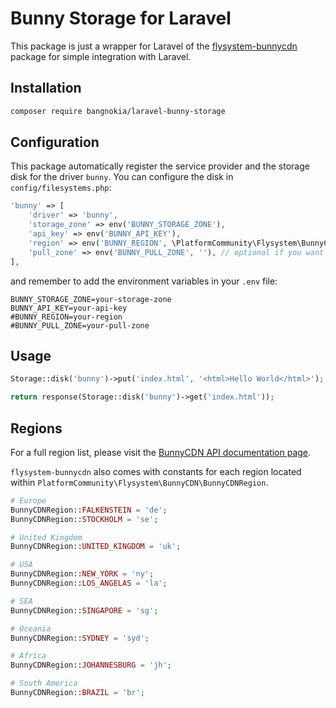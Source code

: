 # Bunny Storage for Laravel

This package is just a wrapper for Laravel of the [flysystem-bunnycdn](https://github.com/PlatformCommunity/flysystem-bunnycdn) package for simple integration with Laravel.

## Installation
```bash
composer require bangnokia/laravel-bunny-storage
```

## Configuration

This package automatically register the service provider and the storage disk for the driver `bunny`. You can configure the disk in `config/filesystems.php`:

```php
'bunny' => [
    'driver' => 'bunny',
    'storage_zone' => env('BUNNY_STORAGE_ZONE'),
    'api_key' => env('BUNNY_API_KEY'),
    'region' => env('BUNNY_REGION', \PlatformCommunity\Flysystem\BunnyCDN\BunnyCDNRegion::DEFAULT),
    'pull_zone' => env('BUNNY_PULL_ZONE', ''), // optional if you want to access the file publicly
],
```

and remember to add the environment variables in your `.env` file:

```dotenv
BUNNY_STORAGE_ZONE=your-storage-zone
BUNNY_API_KEY=your-api-key
#BUNNY_REGION=your-region
#BUNNY_PULL_ZONE=your-pull-zone
```


## Usage

```php
Storage::disk('bunny')->put('index.html', '<html>Hello World</html>');

return response(Storage::disk('bunny')->get('index.html'));
```


## Regions
For a full region list, please visit the [BunnyCDN API documentation page](https://docs.bunny.net/reference/regionpublic_index).

`flysystem-bunnycdn` also comes with constants for each region located within `PlatformCommunity\Flysystem\BunnyCDN\BunnyCDNRegion`.

```php
# Europe
BunnyCDNRegion::FALKENSTEIN = 'de';
BunnyCDNRegion::STOCKHOLM = 'se';

# United Kingdom
BunnyCDNRegion::UNITED_KINGDOM = 'uk';

# USA
BunnyCDNRegion::NEW_YORK = 'ny';
BunnyCDNRegion::LOS_ANGELAS = 'la';

# SEA
BunnyCDNRegion::SINGAPORE = 'sg';

# Oceania
BunnyCDNRegion::SYDNEY = 'syd';

# Africa
BunnyCDNRegion::JOHANNESBURG = 'jh';

# South America
BunnyCDNRegion::BRAZIL = 'br';
```